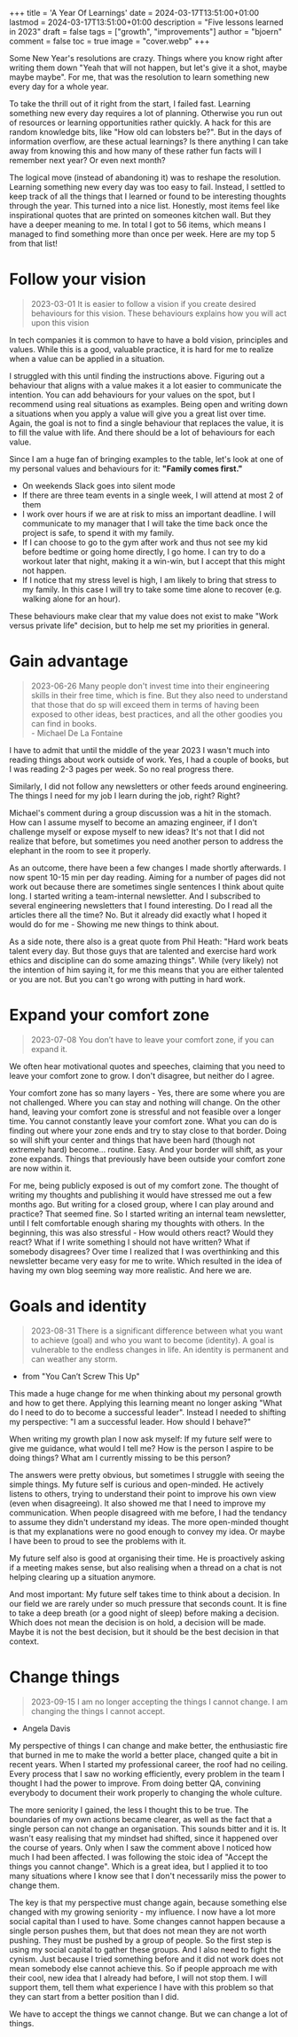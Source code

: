 +++
title = 'A Year Of Learnings'
date = 2024-03-17T13:51:00+01:00
lastmod = 2024-03-17T13:51:00+01:00
description = "Five lessons learned in 2023"
draft = false
tags = ["growth", "improvements"]
author = "bjoern"
comment = false
toc = true
image = "cover.webp"
+++

Some New Year's resolutions are crazy.
Things where you know right after writing them down "Yeah that will not happen, but let's give it a shot, maybe maybe maybe". 
For me, that was the resolution to learn something new every day for a whole year.

To take the thrill out of it right from the start, I failed fast. 
Learning something new every day requires a lot of planning. 
Otherwise you run out of resources or learning opportunities rather quickly. 
A hack for this are random knowledge bits, like "How old can lobsters be?".
But in the days of information overflow, are these actual learnings? 
Is there anything I can take away from knowing this and how many of these rather fun facts will I remember next year?
Or even next month?

The logical move (instead of abandoning it) was to reshape the resolution. 
Learning something new every day was too easy to fail. 
Instead, I settled to keep track of all the things that I learned or found to be interesting thoughts through the year. 
This turned into a nice list. 
Honestly, most items feel like inspirational quotes that are printed on someones kitchen wall. 
But they have a deeper meaning to me.
In total I got to 56 items, which means I managed to find something more than once per week. 
Here are my top 5 from that list!

# Follow your vision
> 2023-03-01 It is easier to follow a vision if you create desired behaviours for this vision. 
> These behaviours explains how you will act upon this vision

In tech companies it is common to have to have a bold vision, principles and values. 
While this is a good, valuable practice, it is hard for me to realize when a value can be applied in a situation. 

I struggled with this until finding the instructions above. 
Figuring out a behaviour that aligns with a value makes it a lot easier to communicate the intention. 
You can add behaviours for your values on the spot, but I recommend using real situations as examples. Being open and writing down a situations when you apply a value will give you a great list over time.
Again, the goal is not to find a single behaviour that replaces the value, it is to fill the value with life.
And there should be a lot of behaviours for each value.

Since I am a huge fan of bringing examples to the table, let's look at one of my personal values and behaviours for it: **"Family comes first."**
- On weekends Slack goes into silent mode
- If there are three team events in a single week, I will attend at most 2 of them
- I work over hours if we are at risk to miss an important deadline. I will communicate to my manager that I will take the time back once the project is safe, to spend it with my family.
- If I can choose to go to the gym after work and thus not see my kid before bedtime or going home directly, I go home. I can try to do a workout later that night, making it a win-win, but I accept that this might not happen.
- If I notice that my stress level is high, I am likely to bring that stress to my family. In this case I will try to take some time alone to recover (e.g. walking alone for an hour).

These behaviours make clear that my value does not exist to make "Work versus private life" decision, but to help me set my priorities in general. 


# Gain advantage
> 2023-06-26 Many people don't invest time into their engineering skills in their free time, which is fine. But they also need to understand that those that do sp will exceed them in terms of having been exposed to other ideas, best practices, and all the other goodies you can find in books.  
> \- Michael De La Fontaine

I have to admit that until the middle of the year 2023 I wasn't much into reading things about work outside of work. 
Yes, I had a couple of books, but I was reading 2-3 pages per week. 
So no real progress there.

Similarly, I did not follow any newsletters or other feeds around engineering. 
The things I need for my job I learn during the job, right?
Right?

Michael's comment during a group discussion was a hit in the stomach.
How can I assume myself to become an amazing engineer, if I don't challenge myself or expose myself to new ideas?
It's not that I did not realize that before, but sometimes you need another person to address the elephant in the room to see it properly. 

As an outcome, there have been a few changes I made shortly afterwards. 
I now spent 10-15 min per day reading. Aiming for a number of pages did not work out because there are sometimes single sentences I think about quite long.
I started writing a team-internal newsletter. 
And I subscribed to several engineering newsletters that I found interesting.
Do I read all the articles there all the time?
No. 
But it already did exactly what I hoped it would do for me - Showing me new things to think about. 

As a side note, there also is a great quote from Phil Heath: "Hard work beats talent every day. But those guys that are talented and exercise hard work ethics and discipline can do some amazing things". 
While (very likely) not the intention of him saying it, for me this means that you are either talented or you are not. 
But you can't go wrong with putting in hard work.

# Expand your comfort zone
> 2023-07-08 You don’t have to leave your comfort zone, if you can expand it. 

We often hear motivational quotes and speeches, claiming that you need to leave your comfort zone to grow. 
I don't disagree, but neither do I agree. 

Your comfort zone has so many layers - Yes, there are some where you are not challenged. 
Where you can stay and nothing will change. 
On the other hand, leaving your comfort zone is stressful and not feasible over a longer time. 
You cannot constantly leave your comfort zone. 
What you can do is finding out where your zone ends and try to stay close to that border. 
Doing so will shift your center and things that have been hard (though not extremely hard) become... routine. 
Easy.
And your border will shift, as your zone expands. 
Things that previously have been outside your comfort zone are now within it.

For me, being publicly exposed is out of my comfort zone. 
The thought of writing my thoughts and publishing it would have stressed me out a few months ago. 
But writing for a closed group, where I can play around and practice? That seemed fine. 
So I started writing an internal team newsletter, until I felt comfortable enough sharing my thoughts with others.
In the beginning, this was also stressful - How would others react? Would they react? What if I write something I should not have written? What if somebody disagrees?
Over time I realized that I was overthinking and this newsletter became very easy for me to write. 
Which resulted in the idea of having my own blog seeming way more realistic.
And here we are.


# Goals and identity
> 2023-08-31 There is a significant difference between what you want to achieve (goal) and who you want to become (identity). A goal is vulnerable to the endless changes in life. An identity is permanent and can weather any storm. 
- from "You Can’t Screw This Up"

This made a huge change for me when thinking about my personal growth and how to get there. 
Applying this learning meant no longer asking "What do I need to do to become a successful leader". 
Instead I needed to shifting my perspective: "I am a successful leader. How should I behave?"

When writing my growth plan I now ask myself: If my future self were to give me guidance, what would I tell me? How is the person I aspire to be doing things? What am I currently missing to be this person? 

The answers were pretty obvious, but sometimes I struggle with seeing the simple things. 
My future self is curious and open-minded. 
He actively listens to others, trying to understand their point to improve his own view (even when disagreeing). It also showed me that I need to improve my communication.
When people disagreed with me before, I had the tendancy to assume they didn't understand my ideas. 
The more open-minded thought is that my explanations were no good enough to convey my idea. 
Or maybe I have been to proud to see the problems with it. 

My future self also is good at organising their time. He is proactively asking if a meeting makes sense, but also realising when a thread on a chat is not helping clearing up a situation anymore.

And most important: My future self takes time to think about a decision. In our field we are rarely under so much pressure that seconds count. It is fine to take a deep breath (or a good night of sleep) before making a decision. 
Which does not mean the decision is on hold, a decision will be made. Maybe it is not the best decision, but it should be the best decision in that context.


# Change things
> 2023-09-15 I am no longer accepting the things I cannot change. I am changing the things I cannot accept. 
- Angela Davis

My perspective of things I can change and make better, the enthusiastic fire that burned in me to make the world a better place, changed quite a bit in recent years. 
When I started my professional career, the roof had no ceiling. 
Every process that I saw no working efficiently, every problem in the team I thought I had the power to improve. 
From doing better QA, convining everybody to document their work properly to changing the whole culture.

The more seniority I gained, the less I thought this to be true. 
The boundaries of my own actions became clearer, as well as the fact that a single person can not change an organisation. 
This sounds bitter and it is. 
It wasn't easy realising that my mindset had shifted, since it happened over the course of years. 
Only when I saw the comment above I noticed how much I had been affected. 
I was following the stoic idea of "Accept the things you cannot change". 
Which is a great idea, but I applied it to too many situations where I know see that I don't necessarily miss the power to change them. 

The key is that my perspective must change again, because something else changed with my growing seniority - my influence. 
I now have a lot more social capital than I used to have. Some changes cannot happen because a single person pushes them, but that does not mean they are not worth pushing. They must be pushed by a group of people. So the first step is using my social capital to gather these groups. 
And I also need to fight the cynism. 
Just because I tried something before and it did not work does not mean somebody else cannot achieve this. 
So if people approach me with their cool, new idea that I already had before, I will not stop them. 
I will support them, tell them what experience I have with this problem so that they can start from a better position than I did. 

We have to accept the things we cannot change. But we can change a lot of things.